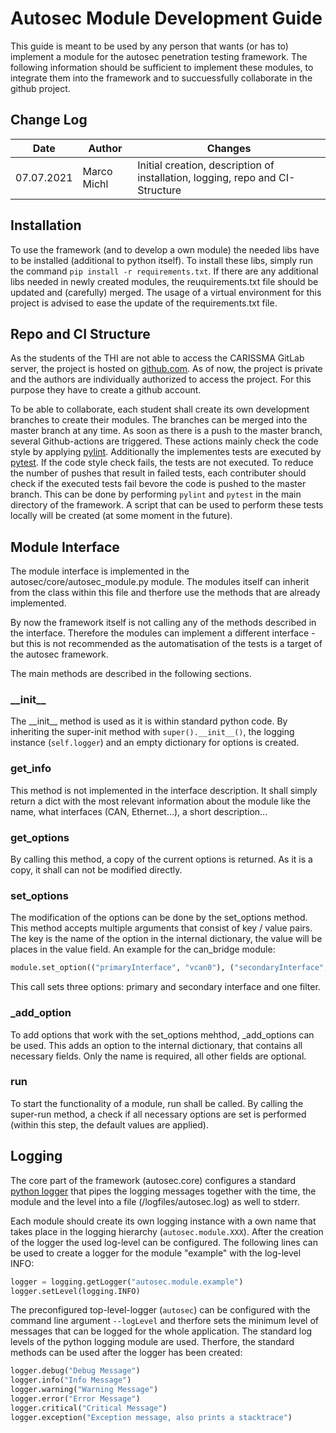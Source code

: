 # Autosec Module Development Guide
This guide is meant to be used by any person that wants (or has to) implement a module for the autosec penetration testing framework. The following information should be sufficient to implement these modules, to integrate them into the framework and to succuessfully collaborate in the github project.

## Change Log

Date | Author | Changes
--- | --- | ---
07.07.2021 | Marco Michl | Initial creation, description of installation, logging, repo and CI-Structure

## Installation

To use the framework (and to develop a own module) the needed libs have to be installed (additional to python itself). To install these libs, simply run the command ```pip install -r requirements.txt```. If there are any additional libs needed in newly created modules, the reuquirements.txt file should be updated and (carefully) merged. The usage of a virtual environment for this project is advised to ease the update of the requirements.txt file.

## Repo and CI Structure

As the students of the THI are not able to access the CARISSMA GitLab server, the project is hosted on [github.com](https://github.com/marcomichl/autosec-framework). As of now, the project is private and the authors are individually authorized to access the project. For this purpose they have to create a github account.

To be able to collaborate, each student shall create its own development branches to create their modules. The branches can be merged into the master branch at any time. As soon as there is a push to the master branch, several Github-actions are triggered. These actions mainly check the code style by applying [pylint](https://pypi.org/project/pylint/). Additionally the implementes tests are executed by [pytest](https://docs.pytest.org/en/6.2.x/). If the code style check fails, the tests are not executed. To reduce the number of pushes that result in failed tests, each contributer should check if the executed tests fail bevore the code is pushed to the master branch. This can be done by performing `pylint` and `pytest` in the main directory of the framework. A script that can be used to perform these tests locally will be created (at some moment in the future).

## Module Interface

The module interface is implemented in the autosec/core/autosec_module.py module. The modules itself can inherit from the class within this file and therfore use the methods that are already implemented.

By now the framework itself is not calling any of the methods described in the interface. Therefore the modules can implement a different interface - but this is not recommended as the automatisation of the tests is a target of the autosec framework.

The main methods are described in the following sections.

### \_\_init\_\_
The \_\_init\_\_ method is used as it is within standard python code. By inheriting the super-init method with `super().__init__()`, the logging instance (`self.logger`) and an empty dictionary for options is created.

### get_info

This method is not implemented in the interface description. It shall simply return a dict with the most relevant information about the module like the name, what interfaces (CAN, Ethernet...), a short description...

### get_options

By calling this method, a copy of the current options is returned. As it is a copy, it shall can not be modified directly.

### set_options

The modification of the options can be done by the set_options method. This method accepts multiple arguments that consist of key / value pairs. The key is the name of the option in the internal dictionary, the value will be places in the value field.
An example for the can_bridge module:
```python
module.set_option(("primaryInterface", "vcan0"), ("secondaryInterface", "vcan1"), ("filters", ([lambda id, data: (True, None, None)][]])))
```
This call sets three options: primary and secondary interface and one filter.

### \_add_option

To add options that work with the set_options mehthod, \_add_options can be used. This adds an option to the internal dictionary, that contains all necessary fields. Only the name is required, all other fields are optional.

### run

To start the functionality of a module, run shall be called. By calling the super-run method, a check if all necessary options are set is performed (within this step, the default values are applied).

## Logging

The core part of the framework (autosec.core) configures a standard [python logger](https://docs.python.org/3/howto/logging.html) that pipes the logging messages together with the time, the module and the level into a file (/logfiles/autosec.log) as well to stderr.

Each module should create its own logging instance with a own name that takes place in the logging hierarchy (`autosec.module.XXX`). After the creation of the logger the used log-level can be configured. The following lines can be used to create a logger for the module "example" with the log-level INFO:
```python
logger = logging.getLogger("autosec.module.example")
logger.setLevel(logging.INFO)
```
The preconfigured top-level-logger (`autosec`) can be configured with the command line argument `--logLevel` and therfore sets the minimum level of messages that can be logged for the whole application. The standard log levels of the python logging module are used. Therfore, the standard methods can be used after the logger has been created:
```python
logger.debug("Debug Message")
logger.info("Info Message")
logger.warning("Warning Message")
logger.error("Error Message")
logger.critical("Critical Message")
logger.exception("Exception message, also prints a stacktrace")
```